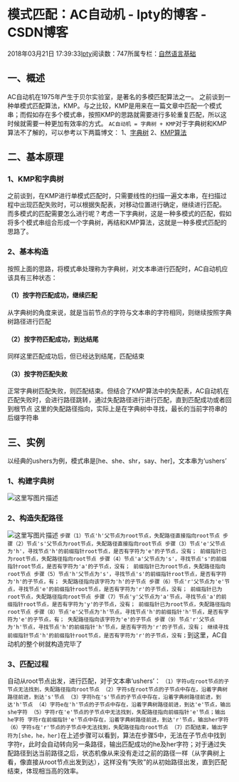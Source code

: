 
# 模式匹配：AC自动机 - lpty的博客 - CSDN博客

2018年03月21日 17:39:33[lpty](https://me.csdn.net/sinat_33741547)阅读数：747所属专栏：[自然语言基础](https://blog.csdn.net/column/details/22512.html)



## 一、概述
AC自动机在1975年产生于贝尔实验室，是著名的多模匹配算法之一。
之前谈到一种单模式匹配算法，KMP。与之比较，KMP是用来在一篇文章中匹配一个模式串；而假如存在多个模式串，按照KMP的思路就需要进行多轮重复匹配，所以这时候就需要一种更加有效率的方式。
`AC自动机 = 字典树 + KMP`对于字典树和KMP算法不了解的，可以参考以下两篇博文：
1、[字典树](http://blog.csdn.net/sinat_33741547/article/details/79623071)
2、[KMP算法](http://blog.csdn.net/sinat_33741547/article/details/79625633)
## 二、基本原理
### 1、KMP和字典树
之前谈到，在KMP进行单模式匹配时，只需要线性的扫描一遍文本串，在扫描过程中出现匹配失败时，可以根据失配表，对移动位置进行确定，继续进行匹配。
而多模式的匹配需要怎么进行呢？考虑一下字典树，这是一种多模式的匹配，假如将多个模式串组合形成一个字典树，再结和KMP算法，这就是一种多模式匹配的思路了。
### 2、基本构造
按照上面的思路，将模式串处理称为字典树，对文本串进行匹配时，AC自动机应该具有三种状态：
#### （1）按字符匹配成功，继续匹配
从字典树的角度来说，就是当前节点的字符与文本串的字符相同，则继续按照字典树路径进行匹配
#### （2）按字符匹配成功，到达结尾
同样这里匹配成功后，但已经达到结尾，匹配结束
#### （3）按字符匹配失败
正常字典树匹配失败，则匹配结束。但结合了KMP算法中的失配表，AC自动机在匹配失败时，会进行路径跳转，通过失配路径进行进行匹配，直到匹配成功或者回到根节点
这里的失配路径指向，实际上是在字典树中寻找，最长的当前字符串的后缀字符串
## 三、实例
以经典的ushers为例，模式串是[he、she、shr，say、her]，文本串为‘ushers’
### 1、构建字典树
![这里写图片描述](//img-blog.csdn.net/20180321165700600?watermark/2/text/Ly9ibG9nLmNzZG4ubmV0L3NpbmF0XzMzNzQxNTQ3/font/5a6L5L2T/fontsize/400/fill/I0JBQkFCMA==/dissolve/70)
### 2、构造失配路径
![这里写图片描述](//img-blog.csdn.net/20180321165723812?watermark/2/text/Ly9ibG9nLmNzZG4ubmV0L3NpbmF0XzMzNzQxNTQ3/font/5a6L5L2T/fontsize/400/fill/I0JBQkFCMA==/dissolve/70)
`步骤（1）节点'h'父节点为root节点，失配路径直接指向root节点
步骤（2）节点's'父节点为root节点，失配路径直接指向root节点
步骤（3）节点'e'父节点为'h'，寻找节点'h'的前缀指针root节点，是否有字符为'e'的子节点，没有；
        前缀指针已为root节点，失配路径指向root节点
步骤（4）节点'a'父节点为's'，寻找节点's'的前缀指针root节点，是否有字符为'a'的子节点，没有；
        前缀指针已为root节点，失配路径指向root节点
步骤（5）节点'h'父节点为's'，寻找节点's'的前缀指针root节点，是否有字符为'h'的子节点，有；
        失配路径指向该字符为'h'的子节点
步骤（6）节点'r'父节点为'e'节点，寻找节点'e'的前缀指针root节点，是否有字符为'r'的子节点，没有；
        前缀指针已为root节点，失配路径指向root节点
步骤（7）节点'y'父节点为'a'节点，寻找节点'a'的前缀指针root节点，是否有字符为'y'的子节点，没有；
        前缀指针已为root节点，失配路径指向root节点
步骤（8）节点'e'父节点为'h'节点，寻找节点'h'的前缀指针'h'节点，是否有字符为'e'的子节点，有；
        失配路径指向该字符为'e'的子节点
步骤（9）节点'r'父节点为'h'节点，寻找节点'h'的前缀指针'h'节点，是否有字符为'r'的子节点，没有；
        继续寻找前缀指针节点'h'的前缀指针root节点，是否有字符为'r'的子节点，没有；`到这里，AC自动机的整个树就构造完毕了
### 3、匹配过程
自动从root节点出发，进行匹配，对于文本串‘ushers’：
`（1）字符u在root节点的子节点无法找到，失配路径指向root节点
（2）字符s在root节点的子节点中存在，沿着字典树路径前进，到达's'节点
（3）字符h在's'节点的子节点中存在，沿着字典树路径前进，到达'h'节点
（4）字符e在'h'节点的子节点中存在，沿着字典树路径前进，到达'e'节点，输出she字符
（5）字符r在'e'节点的子节点中无法找到，失配路径指向前缀指针'e'节点；输出he字符
    字符r在前缀指针'e'节点中存在，沿着字典树路径前进，到达'r'节点，输出her字符
（6）字符s在'r'节点的子节点中无法找到，失配路径指向root节点
（7）匹配结束，输出字符为[she，he，her]`在上述步骤可以看到，算法在步骤5中，无法在子节点中找到字符r，此时会自动转向另一条路径，输出匹配成功的he及her字符；对于通过失配路径到达当前路径之后，状态机像从来没有走过之前的路径一样（从字典树上看，像直接从root节点出发到达），这样没有“失败”的从初始路径出发，直到匹配结束，体现相当高的效率。

